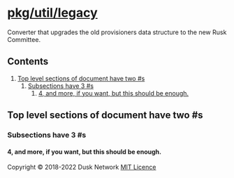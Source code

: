 # [pkg/util/legacy](./pkg/util/legacy)

Converter that upgrades the old provisioners data structure to the new Rusk
Committee.

<!-- ToC start -->
##  Contents

   1. [Top level sections of document have two #s](#top-level-sections-of-document-have-two-s)
      1. [Subsections have 3 #s](#subsections-have-3-s)
         1. [4, and more, if you want, but this should be enough.](#4-and-more-if-you-want-but-this-should-be-enough)
<!-- ToC end -->

## Top level sections of document have two #s

### Subsections have 3 #s

#### 4, and more, if you want, but this should be enough.

Copyright © 2018-2022 Dusk Network
[MIT Licence](https://github.com/dusk-network/dusk-blockchain/blob/master/LICENSE)
